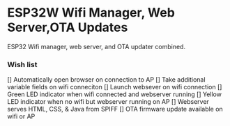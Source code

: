 # ESP32W Wifi Manager, Web Server,OTA Updates
ESP32 Wifi manager, web server, and OTA updater combined.

### Wish list ###
[] Automatically open browser on connection to AP
[] Take additional variable fields on wifi conneciton
[] Launch websever on wifi connection
[] Green LED indicator when wifi connected and webserver running
[] Yellow LED indicator when no wifi but webserver running on AP
[] Webserver serves HTML, CSS, & Java from SPIFF
[] OTA firmware update available on wifi or AP


